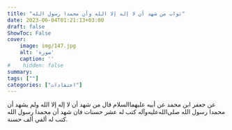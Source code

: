 ```yaml
---
title: "ثواب من شهد أن لا إله إلا الله وأن محمدا رسول الله"
date: 2023-06-04T01:21:13+03:00
draft: false
ShowToc: False
cover:
    image: img/147.jpg
    alt: 'صورة'
    caption: ''
#    hidden: false
summary: 
tags: [""]
categories: ["اعتقادات"]
---
```

عن جعفر
ابن محمد عن أبيه عليهما‌السلام قال من شهد أن لا إله إلا الله ولم يشهد
أن محمدا رسول الله صلى‌الله‌عليه‌وآله كتب له عشر حسنات فان شهد أن محمدا رسول الله كتب له ألفي ألف حسنة.




